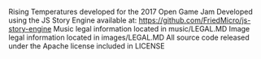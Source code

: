 Rising Temperatures developed for the 2017 Open Game Jam
Developed using the JS Story Engine available at: https://github.com/FriedMicro/js-story-engine
Music legal information located in music/LEGAL.MD
Image legal information located in images/LEGAL.MD
All source code released under the Apache license included in LICENSE
